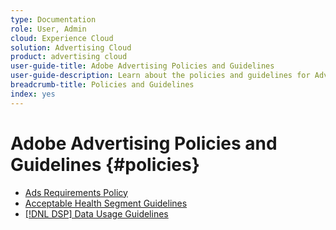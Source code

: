 ```yaml
---
type: Documentation
role: User, Admin
cloud: Experience Cloud
solution: Advertising Cloud
product: advertising cloud
user-guide-title: Adobe Advertising Policies and Guidelines
user-guide-description: Learn about the policies and guidelines for Advertising DSP and [!DNL Advertising Search].
breadcrumb-title: Policies and Guidelines
index: yes
---
```


# Adobe Advertising Policies and Guidelines {#policies}

+ [Ads Requirements Policy](/help/policies/ad-requirements-policy.md)
+ [Acceptable Health Segment Guidelines](/help/policies/health-segment-guidelines.md)
+ [[!DNL DSP] Data Usage Guidelines](/help/policies/data-usage-guidelines.md)
